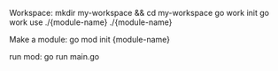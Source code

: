 Workspace:
mkdir my-workspace && cd my-workspace
go work init
go work use ./{module-name} ./{module-name}

Make a module:
go mod init {module-name}


run mod:
go run main.go

